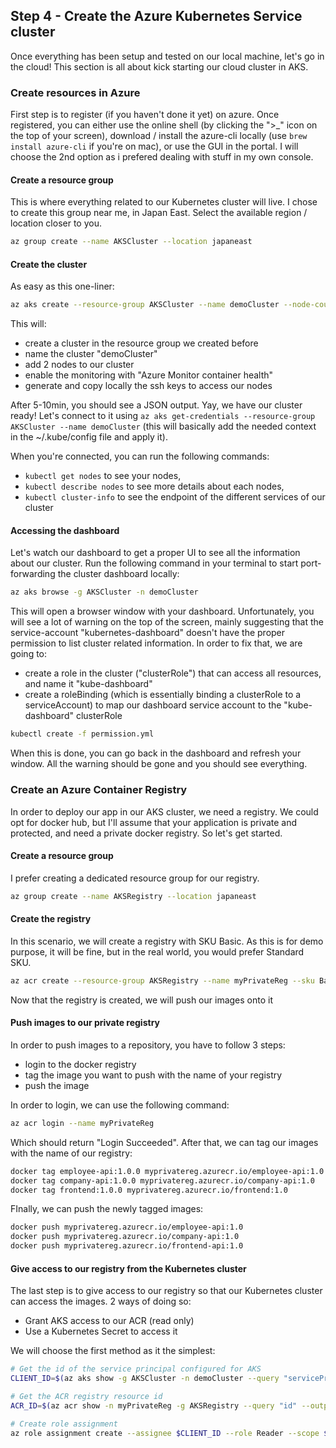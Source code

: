 ## Step 4 - Create the Azure Kubernetes Service cluster

Once everything has been setup and tested on our local machine, let's go in the cloud! This section is all about kick starting our cloud cluster in AKS.

### Create resources in Azure

First step is to register (if you haven't done it yet) on azure. Once registered, you can either use the online shell (by clicking the ">_" icon on the top of your screen), download / install the azure-cli locally (use `brew install azure-cli` if you're on mac), or use the GUI in the portal. I will choose the 2nd option as i prefered dealing with stuff in my own console.

#### Create a resource group

This is where everything related to our Kubernetes cluster will live. I chose to create this group near me, in Japan East. Select the available region / location closer to you.

```bash
az group create --name AKSCluster --location japaneast
```

#### Create the cluster

As easy as this one-liner:

```bash
az aks create --resource-group AKSCluster --name demoCluster --node-count 2 --enable-addons monitoring --generate-ssh-keys
```

This will:
- create a cluster in the resource group we created before
- name the cluster "demoCluster"
- add 2 nodes to our cluster
- enable the monitoring with "Azure Monitor container health"
- generate and copy locally the ssh keys to access our nodes

After 5-10min, you should see a JSON output. Yay, we have our cluster ready! Let's connect to it using `az aks get-credentials --resource-group AKSCluster --name demoCluster` (this will basically add the needed context in the ~/.kube/config file and apply it). 

When you're connected, you can run the following commands:
- `kubectl get nodes` to see your nodes,
- `kubectl describe nodes` to see more details about each nodes,
- `kubectl cluster-info` to see the endpoint of the different services of our cluster

#### Accessing the dashboard

Let's watch our dashboard to get a proper UI to see all the information about our cluster. Run the following command in your terminal to start port-forwarding the cluster dashboard locally:

```bash
az aks browse -g AKSCluster -n demoCluster
```

This will open a browser window with your dashboard. Unfortunately, you will see a lot of warning on the top of the screen, mainly suggesting that the service-account "kubernetes-dashboard" doesn't have the proper permission to list cluster related information. In order to fix that, we are going to:
- create a role in the cluster ("clusterRole") that can access all resources, and name it "kube-dashboard"
- create a roleBinding (which is essentially binding a clusterRole to a serviceAccount) to map our dashboard service account to the "kube-dashboard" clusterRole

```bash
kubectl create -f permission.yml
```

When this is done, you can go back in the dashboard and refresh your window. All the warning should be gone and you should see everything.

### Create an Azure Container Registry

In order to deploy our app in our AKS cluster, we need a registry. We could opt for docker hub, but I'll assume that your application is private and protected, and need a private docker registry. So let's get started.

#### Create a resource group

I prefer creating a dedicated resource group for our registry.

```bash
az group create --name AKSRegistry --location japaneast
```

#### Create the registry

In this scenario, we will create a registry with SKU Basic. As this is for demo purpose, it will be fine, but in the real world, you would prefer Standard SKU.

```bash
az acr create --resource-group AKSRegistry --name myPrivateReg --sku Basic
```

Now that the registry is created, we will push our images onto it

#### Push images to our private registry

In order to push images to a repository, you have to follow 3 steps:
- login to the docker registry
- tag the image you want to push with the name of your registry
- push the image

In order to login, we can use the following command:

```bash
az acr login --name myPrivateReg
```

Which should return "Login Succeeded". After that, we can tag our images with the name of our registry:

```bash
docker tag employee-api:1.0.0 myprivatereg.azurecr.io/employee-api:1.0
docker tag company-api:1.0.0 myprivatereg.azurecr.io/company-api:1.0
docker tag frontend:1.0.0 myprivatereg.azurecr.io/frontend:1.0
```

FInally, we can push the newly tagged images:

```bash
docker push myprivatereg.azurecr.io/employee-api:1.0
docker push myprivatereg.azurecr.io/company-api:1.0
docker push myprivatereg.azurecr.io/frontend-api:1.0
```

#### Give access to our registry from the Kubernetes cluster

The last step is to give access to our registry so that our Kubernetes cluster can access the images. 2 ways of doing so:
- Grant AKS access to our ACR (read only)
- Use a Kubernetes Secret to access it

We will choose the first method as it the simplest:

```bash
# Get the id of the service principal configured for AKS
CLIENT_ID=$(az aks show -g AKSCluster -n demoCluster --query "servicePrincipalProfile.clientId" --output tsv)

# Get the ACR registry resource id
ACR_ID=$(az acr show -n myPrivateReg -g AKSRegistry --query "id" --output tsv)

# Create role assignment
az role assignment create --assignee $CLIENT_ID --role Reader --scope $ACR_ID
```